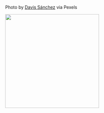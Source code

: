 <!--(dl
(section-meta
    (title pexels-davis-sánchez-1727004))
)-->

Photo by [Davis Sánchez](https://www.pexels.com/photo/black-traffic-light-1727004/) via Pexels

<img src="./images/tdd/pexels-davis-sánchez-1727004.jpg" style="height:300px"></img>